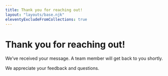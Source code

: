 ```yaml
---
title: Thank you for reaching out!
layout: "layouts/base.njk"
eleventyExcludeFromCollections: true
---
```


# Thank you for reaching out!

We’ve received your message. A team member will get back to you shortly.

We appreciate your feedback and questions.
